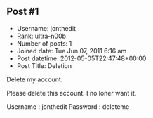 ## Post #1
- Username: jonthedit
- Rank: ultra-n00b
- Number of posts: 1
- Joined date: Tue Jun 07, 2011 6:16 am
- Post datetime: 2012-05-05T22:47:48+00:00
- Post Title: Deletion

Delete my account.

Please delete this account. I no loner want it.

Username : jonthedit
Password : deleteme
